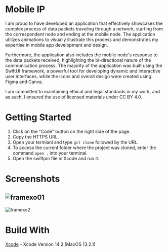 
# **Mobile IP** 

I am proud to have developed an application that effectively showcases the complex process of data packets traveling through a network, starting from the correspondent node and ending at the mobile node. The application utilizes animations to visually illustrate this process and demonstrates my expertise in mobile app development and design.

Furthermore, the application also includes the mobile node's response to the data packets received, highlighting the bi-directional nature of the communication process. The majority of the application was built using the SwiftUI framework, a powerful tool for developing dynamic and interactive user interfaces, while the icons and overall design were created using Figma and Canva.

I am committed to maintaining ethical and legal standards in my work, and as such, I ensured the use of licensed materials under CC BY 4.0.

# Getting Started
1. Click on the "Code" button on the right side of the page.
2. Copy the HTTPS URL.
3. Open your termianl and type `git clone` followed by the URL.
4. To access the current folder where the project was cloned, enter the command `open .` into your terminal.
5. Open the swiftpm file in Xcode and run it.


# Screenshots

![framexo01](https://user-images.githubusercontent.com/114150640/234104738-23dcec62-558f-4e3b-9278-dc35564ea63f.png)
---
![framexo2](https://user-images.githubusercontent.com/114150640/234104710-f48a188d-7d2a-4f79-b522-5558648dbd22.png)

# Build With
[Xcode](https://developer.apple.com/xcode/) - Xcode Version 14.2  (MacOS 13.2.1)
